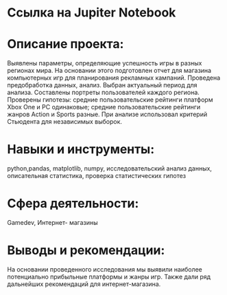 # Ссылка на Jupiter Notebook

# Описание проекта:
Выявлены параметры, определяющие успешность игры в разных регионах мира. На основании этого подготовлен отчет для магазина компьютерных игр для планирования рекламных кампаний. Проведена предобработка данных, анализ. Выбран актуальный период для анализа. Составлены портреты пользователей каждого региона. Проверены
гипотезы: средние пользовательские рейтинги платформ Xbox One и PC одинаковые;
средние пользовательские рейтинги жанров Action и Sports разные. При анализе использовал критерий Стьюдента для независимых выборок.

# Навыки и инструменты:
python,pandas, matplotlib, numpy, исследовательский анализ данных, описательная статистика, проверка статистических гипотез

# Сфера деятельности:
Gamedev, Интернет- магазины

# Выводы и рекомендации:

На основании проведенного исследования мы выявили наиболее потенциально прибыльные платформы и жанры игр. Также дали ряд дальнейших рекомендаций для интернет-магазина.
